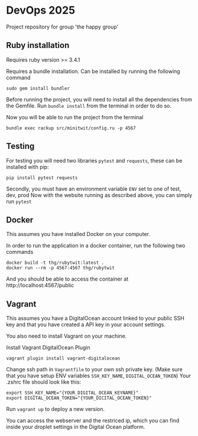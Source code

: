 # DevOps 2025

Project repository for group 'the happy group'

## Ruby installation

Requires ruby version >= 3.4.1

Requires a bundle installation. Can be installed by running the following command

```
sudo gem install bundler
```

Before running the project, you will need to install all the dependencies from the Gemfile.
Run `bundle install` from the terminal in order to do so.

Now you will be able to run the project from the terminal

```
bundle exec rackup src/minitwit/config.ru -p 4567
```

## Testing

For testing you will need two libraries `pytest` and `requests`, these can be installed with pip:

```
pip install pytest requests
```

Secondly, you must have an environment variable `ENV` set to one of test, dev, prod
Now with the website running as described above, you can simply run `pytest`

## Docker

This assumes you have installed Docker on your computer.

In order to run the application in a docker container, run the following two commands

```
docker build -t thg/rubytwit:latest .
docker run --rm -p 4567:4567 thg/rubytwit
```

And you should be able to access the container at http://localhost:4567/public

## Vagrant

This assumes you have a DigitalOcean account linked to your public SSH key and that you have created a API key in your account settings.

You also need to install Vagrant on your machine.

Install Vagrant DigitalOcean Plugin

```
vagrant plugin install vagrant-digitalocean
```

Change ssh path in `Vagrantfile` to your own ssh private key.
(Make sure that you have setup ENV variables `SSH_KEY_NAME`, `DIGITAL_OCEAN_TOKEN`)
Your .zshrc file should look like this:

```
export SSH_KEY_NAME="{YOUR_DIGITAL_OCEAN_KEYNAME}"
export DIGITAL_OCEAN_TOKEN="{YOUR_DICITAL_OCEAN_TOKEN}"
```

Run `vagrant up` to deploy a new version.

You can access the webserver and the restriced ip, which you can find inside your droplet settings in the Digital Ocean platform.
